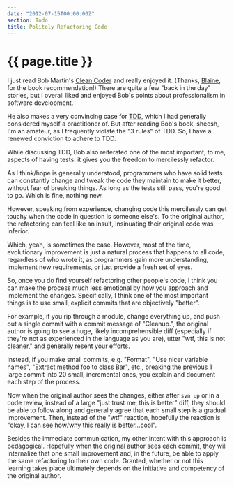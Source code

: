 ```yaml
---
date: "2012-07-15T00:00:00Z"
section: Todo
title: Politely Refactoring Code
---
```


{{ page.title }}
================

I just read Bob Martin's [Clean Coder](http://www.amazon.com/Clean-Code-Handbook-Software-Craftsmanship/dp/0132350882) and really enjoyed it. (Thanks, [Blaine](http://blog.blainebuxton.com/), for the book recommendation!) There are quite a few "back in the day" stories, but I overall liked and enjoyed Bob's points about professionalism in software development.

He also makes a very convincing case for [TDD](http://en.wikipedia.org/wiki/Test-driven_development), which I had generally considered myself a practitioner of. But after reading Bob's book, sheesh, I'm an amateur, as I frequently violate the "3 rules" of TDD. So, I have a renewed conviction to adhere to TDD.

While discussing TDD, Bob also reiterated one of the most important, to me, aspects of having tests: it gives you the freedom to mercilessly refactor.

As I think/hope is generally understood, programmers who have solid tests can constantly change and tweak the code they maintain to make it better, without fear of breaking things. As long as the tests still pass, you're good to go. Which is fine, nothing new.

However, speaking from experience, changing code this mercilessly can get touchy when the code in question is someone else's. To the original author, the refactoring can feel like an insult, insinuating their original code was inferior.

Which, yeah, is sometimes the case. However, most of the time, evolutionary improvement is just a natural process that happens to all code, regardless of who wrote it, as programmers gain more understanding, implement new requirements, or just provide a fresh set of eyes.

So, once you do find yourself refactoring other people's code, I think you can make the process much less emotional by how you approach and implement the changes. Specifically, I think one of the most important things is to use small, explicit commits that are objectively "better".

For example, if you rip through a module, change everything up, and push out a single commit with a commit message of "Cleanup.", the original author is going to see a huge, likely incomprehensible diff (especially if they're not as experienced in the language as you are), utter "wtf, this is not cleaner," and generally resent your efforts.

Instead, if you make small commits, e.g. "Format", "Use nicer variable names", "Extract method foo to class Bar", etc., breaking the previous 1 large commit into 20 small, incremental ones, you explain and document each step of the process.

Now when the original author sees the changes, either after `svn up` or in a code review, instead of a large "just trust me, this is better" diff, they should be able to follow along and generally agree that each small step is a gradual improvement. Then, instead of the "wtf" reaction, hopefully the reaction is "okay, I can see how/why this really is better...cool".

Besides the immediate communication, my other intent with this approach is pedagogical. Hopefully when the original author sees each commit, they will internalize that one small improvement and, in the future, be able to apply the same refactoring to their own code. Granted, whether or not this learning takes place ultimately depends on the initiative and competency of the original author.


